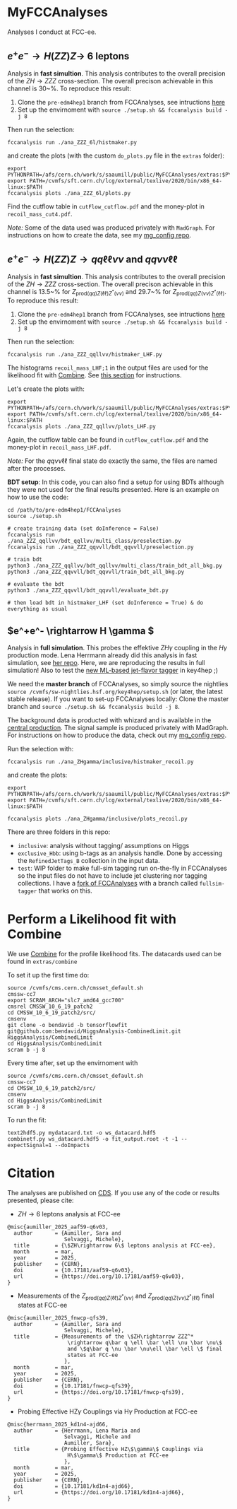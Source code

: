 # MyFCCAnalyses

Analyses I conduct at FCC-ee.

## $e^+e^- \rightarrow H(ZZ)Z \rightarrow$ 6 leptons

Analysis in **fast simultion**. This analysis contributes to the overall precision of the $ZH \rightarrow ZZZ$ cross-section. The overall precison achievable in this channel is 30~\%. To reproduce this result:

1. Clone the `pre-edm4hep1` branch from FCCAnalyses, see intructions [here](https://github.com/HEP-FCC/FCCAnalyses/blob/master/README.md#winter-2023-and-spring-2021-pre-generated-samples)
2. Set up the envirnoment with `source ./setup.sh && fccanalysis build -j 8`

Then run the selection: 

```
fccanalysis run ./ana_ZZZ_6l/histmaker.py
```

and create the plots (with the custom `do_plots.py` file in the `extras` folder): 

```
export PYTHONPATH=/afs/cern.ch/work/s/saaumill/public/MyFCCAnalyses/extras:$PYTHONPATH
export PATH=/cvmfs/sft.cern.ch/lcg/external/texlive/2020/bin/x86_64-linux:$PATH
fccanalysis plots ./ana_ZZZ_6l/plots.py 
```

Find the cutflow table in `cutFlow_cutflow.pdf` and the money-plot in `recoil_mass_cut4.pdf`. 

*Note:* Some of the data used was produced privately with `MadGraph`. For instructions on how to create the data, see my [mg_config repo](https://github.com/saracreates/mg_configs).

## $e^+e^- \rightarrow H(ZZ)Z \rightarrow qq \ell \ell \nu \nu$ and $qq \nu \nu \ell \ell$

Analysis in **fast simultion**. This analysis contributes to the overall precision of the $ZH \rightarrow ZZZ$ cross-section. The overall precison achievable in this channel is 13.5~\% for $Z_{\mathrm{prod}(qq)Z(\ell \ell)Z^*(\nu \nu)}$ and 29.7~\% for $Z_{\mathrm{prod}(qq)Z(\nu \nu)Z^*(\ell \ell)}$. To reproduce this result:

1. Clone the `pre-edm4hep1` branch from FCCAnalyses, see intructions [here](https://github.com/HEP-FCC/FCCAnalyses/blob/master/README.md#winter-2023-and-spring-2021-pre-generated-samples)
2. Set up the envirnoment with `source ./setup.sh && fccanalysis build -j 8`

Then run the selection: 

```
fccanalysis run ./ana_ZZZ_qqllvv/histmaker_LHF.py
```

The histograms `recoil_mass_LHF;1` in the output files are used for the likelihood fit with [Combine](https://cms-analysis.github.io/HiggsAnalysis-CombinedLimit/latest/). See [this section](#perform-a-likelihood-fit-with-combine) for instructions. 

Let's create the plots with: 

```
export PYTHONPATH=/afs/cern.ch/work/s/saaumill/public/MyFCCAnalyses/extras:$PYTHONPATH
export PATH=/cvmfs/sft.cern.ch/lcg/external/texlive/2020/bin/x86_64-linux:$PATH
fccanalysis plots ./ana_ZZZ_qqllvv/plots_LHF.py 
```

Again, the cutflow table can be found in `cutFlow_cutflow.pdf` and the money-plot in `recoil_mass_LHF.pdf`. 


*Note:* For the $qq \nu \nu \ell \ell$ final state do exactly the same, the files are named after the processes. 

**BDT setup**: In this code, you can also find a setup for using BDTs although they were not used for the final results presented. Here is an example on how to use the code: 

```
cd /path/to/pre-edm4hep1/FCCAnalyses
source ./setup.sh

# create training data (set doInference = False)
fccanalysis run ./ana_ZZZ_qqllvv/bdt_qqllvv/multi_class/preselection.py
fccanalysis run ./ana_ZZZ_qqvvll/bdt_qqvvll/preselection.py

# train bdt
python3 ./ana_ZZZ_qqllvv/bdt_qqllvv/multi_class/train_bdt_all_bkg.py 
python3 ./ana_ZZZ_qqvvll/bdt_qqvvll/train_bdt_all_bkg.py

# evaluate the bdt
python3 ./ana_ZZZ_qqvvll/bdt_qqvvll/evaluate_bdt.py

# then load bdt in histmaker_LHF (set doInference = True) & do everything as usual
```


## $e^+e^- \rightarrow H \gamma $

Analysis in **full simulation**. This probes the effektive $ZH\gamma$ coupling in the $H\gamma$ production mode. Lena Herrmann already did this analysis in fast simulation, see [her repo](https://github.com/herrmannlena/FCCAnalyses/blob/higgsgamma/myanalysis/plots_recoil.py). Here, we are reproducing the results in full simulation! Also to test the [new ML-based jet-flavor tagger](https://github.com/key4hep/k4MLJetTagger) in key4hep ;)

We need the **master branch** of FCCAnalyses, so simply source the nightlies `source /cvmfs/sw-nightlies.hsf.org/key4hep/setup.sh` (or later, the latest stable release). If you want to set-up FCCAnalyses locally: Clone the master branch and `source ./setup.sh && fccanalysis build -j 8`. 

The background data is producted with whizard and is available in the [central production](https://fcc-physics-events.web.cern.ch/fcc-ee/full-sim/index.php). The signal sample is produced privately with MadGraph. For instructions on how to produce the data, check out my [mg_config repo](https://github.com/saracreates/mg_configs). 

Run the selection with:

```
fccanalysis run ./ana_ZHgamma/inclusive/histmaker_recoil.py
```

and create the plots:

```
export PYTHONPATH=/afs/cern.ch/work/s/saaumill/public/MyFCCAnalyses/extras:$PYTHONPATH
export PATH=/cvmfs/sft.cern.ch/lcg/external/texlive/2020/bin/x86_64-linux:$PATH

fccanalysis plots ./ana_ZHgamma/inclusive/plots_recoil.py
```

There are three folders in this repo: 
- `inclusive`: analysis without tagging/ assumptions on Higgs
- `exclusive_Hbb`: using b-tags as an analysis handle. Done by accessing the `RefinedJetTags_B` collection in the input data.
- `test`: WIP folder to make full-sim tagging run on-the-fly in FCCAnalyses so the input files do not have to include jet clustering nor tagging collections. I have a [fork of FCCAnalyses](https://github.com/saracreates/FCCAnalyses/tree/fullsim-tagger) with a branch called `fullsim-tagger` that works on this. 


# Perform a Likelihood fit with Combine

We use [Combine](https://cms-analysis.github.io/HiggsAnalysis-CombinedLimit/latest/) for the profile likelihood fits. The datacards used can be found in `extras/combine`

To set it up the first time do:
```
source /cvmfs/cms.cern.ch/cmsset_default.sh
cmssw-cc7
export SCRAM_ARCH="slc7_amd64_gcc700"
cmsrel CMSSW_10_6_19_patch2
cd CMSSW_10_6_19_patch2/src/
cmsenv 
git clone -o bendavid -b tensorflowfit git@github.com:bendavid/HiggsAnalysis-CombinedLimit.git HiggsAnalysis/CombinedLimit 
cd HiggsAnalysis/CombinedLimit 
scram b -j 8 
```

Every time after, set up the envirnoment with

```
source /cvmfs/cms.cern.ch/cmsset_default.sh
cmssw-cc7
cd CMSSW_10_6_19_patch2/src/
cmsenv 
cd HiggsAnalysis/CombinedLimit 
scram b -j 8 
```

To run the fit:

```
text2hdf5.py mydatacard.txt -o ws_datacard.hdf5
combinetf.py ws_datacard.hdf5 -o fit_output.root -t -1 --expectSignal=1 --doImpacts
```

# Citation

The analyses are published on [CDS](https://repository.cern/communities/fcc-ped-sub/records?q=Sara%20Aumiller&l=list&p=1&s=10&sort=bestmatch). If you use any of the code or results presented, please cite:

- $ZH \rightarrow 6$ leptons analysis at FCC-ee

```
@misc{aumiller_2025_aaf59-q6v03,
  author       = {Aumiller, Sara and
                  Selvaggi, Michele},
  title        = {\$ZH\rightarrow 6\$ leptons analysis at FCC-ee},
  month        = mar,
  year         = 2025,
  publisher    = {CERN},
  doi          = {10.17181/aaf59-q6v03},
  url          = {https://doi.org/10.17181/aaf59-q6v03},
}
```

- Measurements of the $Z_{\mathrm{prod}(qq)Z(\ell \ell)Z^*(\nu \nu)}$ and $Z_{\mathrm{prod}(qq)Z(\nu \nu)Z^*(\ell \ell)}$ final states at FCC-ee

```
@misc{aumiller_2025_fnwcp-qfs39,
  author       = {Aumiller, Sara and
                  Selvaggi, Michele},
  title        = {Measurements of the \$ZH\rightarrow ZZZ^*
                   \rightarrow q\bar q \ell \bar \ell \nu \bar \nu\$
                   and \$q\bar q \nu \bar \nu\ell \bar \ell \$ final
                   states at FCC-ee
                  },
  month        = mar,
  year         = 2025,
  publisher    = {CERN},
  doi          = {10.17181/fnwcp-qfs39},
  url          = {https://doi.org/10.17181/fnwcp-qfs39},
}
```

- Probing Effective HZ$\gamma$ Couplings via H$\gamma$ Production at FCC-ee

```
@misc{herrmann_2025_kd1n4-ajd66,
  author       = {Herrmann, Lena Maria and
                  Selvaggi, Michele and
                  Aumiller, Sara},
  title        = {Probing Effective HZ\$\gamma\$ Couplings via
                   H\$\gamma\$ Production at FCC-ee
                  },
  month        = mar,
  year         = 2025,
  publisher    = {CERN},
  doi          = {10.17181/kd1n4-ajd66},
  url          = {https://doi.org/10.17181/kd1n4-ajd66},
}
```
